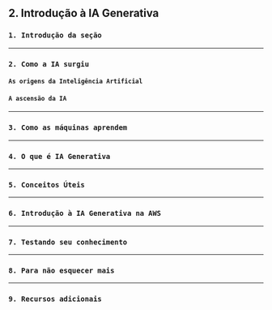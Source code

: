 ## 2. Introdução à IA Generativa

### ```1. Introdução da seção```
---


### ```2. Como a IA surgiu```
#### ```As origens da Inteligência Artificial```


#### ```A ascensão da IA```

---


### ```3. Como as máquinas aprendem```

---


### ```4. O que é IA Generativa```

---


### ```5. Conceitos Úteis```

---


### ```6. Introdução à IA Generativa na AWS```

---


### ```7. Testando seu conhecimento```

---


### ```8. Para não esquecer mais```

---


### ```9. Recursos adicionais```